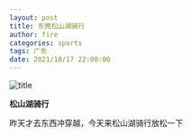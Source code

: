 ```yaml
---
layout: post
title: 东莞松山湖骑行
author: fire
categories: sports 
tags: 广东
date: 2021/10/17 22:00:00
---
```


![title](https://image.sideproject.cn/titlex/titlex_099.jpg)

**松山湖骑行**

昨天才去东西冲穿越，今天来松山湖骑行放松一下